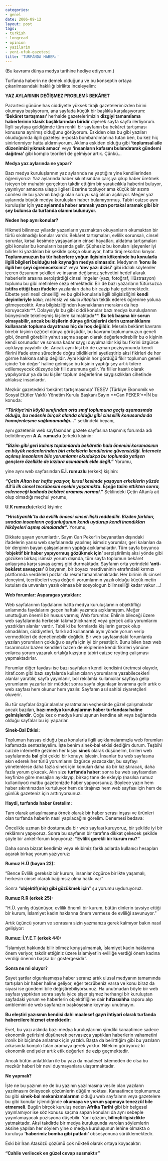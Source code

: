 ```yaml
---
categories:
- genel
date: 2006-09-12
layout: post
tags:
- turkish
- longread
- opinion
- yazilarim
- yeni-ufuk-gazetesi
title: 'TURFANDA HABER:'
---
```


(Bu kavramı dünya medya tarihine hediye ediyorum.)

Turfanda haberin ne demek olduğunu ve bu konseptin ortaya çıkarılmasındaki haklılığı birlikte inceleyelim:

**YAZ AYLARININ DEĞİŞMEZ PROBLEMİ: BEKÂRET**

Pazartesi gününe has ciddiyetle yüksek tirajlı gazetelerimizden birini okumaya başlıyorum, ana sayfada küçük bir başlıkla karşılaşıyorum: **‘Bekâret tartışması’** herhalde gazetelerimizin **dizgiyi tamamlama haberlerinin klasik başlıklarından biridir** diyerek sayfa sayfa ilerliyorum. İlgili sayfaya geldiğimde tüm renkli bir sayfanın bu bekâret tartışması konusuna ayrılmış olduğunu görüyorum. Eskiden olsa bu gibi yazıları okuduğumda ilgili gazeteyi e-posta bombardımanına tutan ben, bu kez hiç sinirlenmiyor hatta aldırmıyorum. Aklıma eskiden olduğu gibi **‘toplumsal aile düzenimizi yıkmak amacı’** veya **‘insanların kafasını bulandırarak gündemi dağıtma’** gibi komplo teorileri de gelmiyor artık. Çünkü…

**Medya yaz aylarında ne yapar?**

Bazı medya kuruluşlarının yaz aylarında ne yaptığını yine kendilerinden öğreniyoruz: Yaz aylarında haber sıkıntısından çarşıya çıkıp haber üretmek isteyen bir muhabir gerçekten takdir ettiğim bir yaratıcılıkla haberini buluyor, yayınlıyor amacına ulaşıp ilgileri üzerine topluyor ama küçük bir sızıntı cümlesi ile bu yazının başlığı olan soruyu sağ olsun açıklıyor. Meğer yaz aylarında büyük medya kuruluşları haber bulamıyormuş. Tabiri caizse aynı kuruluşlar için **yaz aylarında haber aramak yazın portakal aramak gibi bir şey bulunsa da turfanda olanını bulunuyor.**

**Neden hep aynı konular?**

Hikmeti bilinmez yıllardır yazanların yazmaktan okuyanların okumaktan bir türlü sıkılmadığı konular vardır. Bekâret tartışmaları, evlilik sorunsalı, cinsel sorunlar, kırsal kesimde yaşayanların cinsel hayatları, aldatma tartışmaları gibi konular bu konuların başında gelir. Şüphesiz bu konuları işleyenler iyi bilirler ki yazdıkları bir şekilde çokça okunuyor, hatta tiraj rekorları kırıyor. **Toplumumuzun bu tür haberlere yoğun ilgisinin kökeninde bu konularla ilgili bilgileri bulduğu tek kaynağın medya olmasıdır.** Medyanın **‘konu ile ilgili her şeyi öğreneceksiniz’** veya **‘dev yazı dizisi’** gibi iddialı söylemler içeren özsunum şekilleri ve insanın değişmez şehvetini hedef alarak haberlerin arasına serpiştirdiği cinsel imgeler (yazı, fotoğraf, illüstrasyon) toplumu bu gibi metinlere cezp etmektedir. Bir de bazı yazarların fütürsuzca **istifra ettiği bazı ifadeler** yazılanları daha bir cazip hale getirmektedir. Elbette yeni nesil cinselliği ve bu gibi konularla ilgili bilgisizliğini **kendi deyimleriyle** _kalın, resimsiz ve sıkıcı kitapları_ tektik ederek öğrenme yoluna gitmeyecektir. Ama bilgisizliğinden kaynaklanan merakını da hep koruyacaktır**. Dolayısıyla bu gibi ciddi konular bazı medya kuruluşlarının bünyesinde tekelleşmiş kişilere kalmaktadır**. **Bu tek başına bir sorun olmayabilir, ancak bu kişilerin dünya görüşlerini derin uzmanlıklarını kullanarak topluma dayatması hiç de hoş değildir.** Mesela bekâret kavramı birebir kişinin öz(n)el dünya görüşüdür, bu kavramı toplumumuzun geneli gibi, önemli görebilir yahut saçma sapan olarak değerlendirebilir bu o kişinin kendi sorunudur ve sonuna kadar saygı duyulmalıdır kişi bu fikrini özgürce açıklayıp yayabilir de. Ancak aynı kişi bir de uzman pozisyonunda kendi fikrini ifade etme sürecinde doğru bildiklerini ayetleştirip aksi fikirleri de hor görme hakkına sahip değildir. Aynı kişinin hor gördüğü fikir toplumun geneli içinde ‘bir değer’ haline gelmişse bu kişinin yaptığı şey artık tolere edilemeyecek düzeyde bir fiil durumuna gelir. Ya fiiller kasıtlı olarak yapılıyordur ya da bu kişiler toplum değerlerine saygısızlıkları cihetinde ahlaksız insanlardır.

Mezkûr gazetedeki ‘bekâret tartışmasında’ TESEV (Türkiye Ekonomik ve Sosyal Etütler Vakfı) Yönetim Kurulu Başkanı Sayın **Can PEKER’**İN bu konuda:

**_“Türkiye’nin köylü sınıfından orta sınıf toplumuna geçiş aşamasında olduğu, bu nedenle birçok alanda olduğu gibi cinsellik konusunda da homojenleşme sağlanamadığı…”_** şeklindeki beyanı,

aynı gazetenin web sayfasından gazete sayfasına taşınmış forumda adı belirtilmeyen **A.A. rumuzlu** (erkek) kişinin:

**_“Bizim gibi geri kalmış toplumlarda bekâretin hala önemini korumasının en büyük nedenlerinden biri erkeklerin kendilerine güvensizliği. İnternete açılmış insanların bile yorumlarını okudukça bu toplumda yetişen gençlere özellikle de kızlara acımamak elde değil.”_** Yorumu,

yine aynı web sayfasından **E.İ. rumuzlu** (erkek) kişinin:

**_“Çetin Altan her hafta yazıyor, kırsal kesimde yaşayan erkeklerin yüzde 43’ü ilk cinsel tecrübesini eşekle yaşamakta. Eşeğe talim ettikten sonra, evleneceği kadında bekâret araması normal.”_** Şeklindeki Çetin Altan’a ait olup olmadığı meçhul yorumu,

**U.K rumuzlu**(erkek) kişinin:

**_“Hristiyanlık’ta da evlilik öncesi cinsel ilişki reddedilir. Bizden farkları, sıradan insanların çoğunluğunun kendi uydurup kendi inandıkları hikâyeleri aşmış olmalarıdır”._** Yorumu,

Dikkate şayan yorumlardır. Sayın Can Peker’in beyanatları dışındaki ifadelerin yarısı web sayfalarında yapılmış isimsiz yorumlar, geri kalanları da bir derginin bayan çalışanlarının yaptığı açıklamalardır. Tüm sayfa boyunca **‘objektif bir haber yapıyormuş gözükmek için’** serpiştirilmiş aksi yönde gibi gözüken birkaç isimsiz yorum dışında, tüm sayfa toplumun bekâret anlayışına karşı savaş açmış gibi durmaktadır. Sayfanın orta yerindeki **‘anti-bekâret savaşçısı’** 8 bayanın, bir boyacı merdiveninin etrafındaki kırmızı platformda verdikleri pozlar da resmi tamamlamaktadır. Her birinin ilk cinsel deneyimi, tecrübeleri veya değerli yorumlarının yazılı olduğu küçük metin kutuları da unvanları yazılı olmasa bir sosyologun bilimselliği kadar vakur ...!

**Web forumlar: Asparagas yatakları:**

Web sayfalarının faydalarını hatta medya kuruluşlarının objektifliği anlamında faydalarını geçen haftaki yazımda açıklamıştım. Meğer unuttuğum önemli bir husus varmış; Web forumlar. Ehlinin bileceği üzere web sayfalarında herkesin takma(nickname) veya gerçek adla yorumlarını yazdıkları alanlar vardır. Tabii ki bu formlarda kişilerin gerçek olup olmadıkları, ciddiyetleri, farklı ad kullanarak aynı yönde yorum verip vermedikleri de denetlenebilir değildir. Bir web sayfasındaki forumlarda yazılan yorumların çokluğu o sayfa için iyi bir prestijdir. Bunu bilen bazı web tasarımcılar bazen kendileri bazen de ekiplerine kendi fikirleri yönüne onlarca yorum yazarak ortalığı kızıştırıp tabiri caizse reyting çalışması yapmaktadırlar.

Forumlar diğer faydası ise bazı sayfaların kendi kendisini üretmesi olayıdır, itiraf.com gibi bazı sayfalarda kullanıcıların yorumlarını yazabilecekleri alanlar yaratılır, sayfa yayınlanır, bol reklâmla kullanıcılar sayfaya gelip yorumlarını yazarlar bir müddet sonra sayfa olgunlaşır kıvamına gelir artık o web sayfası hem okunur hem yazılır. Sayfanın asıl sahibi ziyaretçileri oluverir.

Bu tür sayfalar özgür alanlar yaratmaları veçhesinde güzel çalışmalardır ancak bazıları, **bazı medya kuruluşlarının haber turfandası haline gelmişlerdir**. Çoğu kez o medya kuruluşunun kendine ait veya bağlantıda olduğu sayfalar bu işi yaparlar.

**Sinek-Bal Etkisi:**

Toplumun hassas olduğu bazı konularla ilgili açıklamalarımızla web forumları kafamızda sentezleyelim. İşte benim sinek-bal etkisi dediğim durum. Teşbihi caizde internette gezinen her kişiyi **sinek** olarak düşünelim, birileri web sayfalarında **bal** gibi çekici bir konuyu işlesin. İnsanlar bu web sayfasına akın ederek her türlü yorumlarını özgürce yazacaklar, bu sayfayı yönetenlerse daha fazla sinek için konuları daha da bir kızıştıracak, daha fazla yorum çıkacak. Alın size **turfanda haber**: sonra bu web sayfasından keyfinize göre mesajları ayıklayıp, birkaç tane de ekleyip (nasılsa rumuz kullanılıyor) matbu gazetenizde haber yapıyorsunuz. Böylece yazın hem haber sıkıntınızdan kurtuluyor hem de tirajınızı hem web sayfası için hem de günlük gazeteniz için arttırıyorsunuz.

**Haydi, turfanda haber üretelim:**

Tam olarak anlaşılmasına örnek olarak bir haber serası inşası ve ürünleri olan turfanda haberin nasıl yapılacağını görelim. Denemesi bedava:

Öncelikle uzman bir dostumuzla bir web sayfası kuruyoruz, bir şekilde iyi bir reklâmını yapıyoruz. Sonra bu sayfanın bir tarafına dikkat çekecek şekilde şöyle bir anket-forum koyuyoruz: **“Evlilik gerekli bir kurum mu?”**

Daha sonra bizzat kendimiz veya ekibimiz farklı adlarda kullanıcı hesapları açarak birkaç yorum yazıyoruz:

**Rumuz H.Ü (bayan 22):**

“Bence Evlilik gereksiz bir kurum, insanlar özgürce birlikte yaşamalı, herkesin cinsel olarak bağımsız olma hakkı var”

Sonra “**objektif(miş) gibi gözükmek için**” şu yorumu uyduruyoruz.

**Rumuz R.R (erkek 25):**

“H.Ü. yanlış düşünüyor, evlilik önemli bir kurum, bütün dinlerin tavsiye ettiği bir kurum, İslamiyet kadın haklarına önem vermese de evliliği savunuyor.”

Artık üçüncü yorum ve sonrasını sizin yazmanıza gerek kalmıyor bakın nasıl gelişiyor:

**Rumuz: İ.Y.E.T (erkek 44):**

“İslamiyet hakkında bilir bilmez konuşulmamalı, İslamiyet kadın haklarına önem veriyor, takdir ettiğiniz üzere İslamiyet’in evliliğe verdiği önem kadına verdiği önemin başka bir göstergesidir”.

**Sonra ne mi oluyor?**

Şayet şartlar olgunlaşmışsa haber seranız artık ulusal medyanın tamamında tartışılan bir haber haline geliyor, eğer tecrübeniz varsa ve konu biraz da siyasi ise gündemi bile değiştirebiliyorsunuz. Ha unutmadan böyle bir web sayfası yaptıktan sonra sayfa iyice şişer şişmez herhangi bir kuruluştan sayfadaki yorum ve haberlerin objektifliğine dair **hıfzıssıhha** raporu alıp amblemini de web sayfanızın başköşesine koymayı unutmayın.

**Bu eleştiri yazısının kendisi dahi maalesef gayrı ihtiyari olarak turfanda habercilere hizmet etmektedir**:

Evet, bu yazı aslında bazı medya kuruluşlarının şimdiki kanaatimce sadece ekonomik getirisini düşünerek pervasızca yaptıkları haberlerin vahametini ironik bir biçimde anlatmak için yazıldı. Başta da belirttiğim gibi bu yazıların arkasında komplo falan aramaya gerek yoktur. Nitekim görüyoruz ki ekonomik endişeler artık etik değerleri de ezip geçmektedir.

Ancak bütün anlattıkları ile bu yazı da maalesef istemeden de olsa bu mezkûr haberi bir nevi duymayanlara ulaştırmaktadır.

**Ne yapmalı?**

İşte ne bu yazının ne de bu yazının yazılmasına vesile olan yazıların yazılmasını önleyecek çözümlerin düğüm noktası. Kanaatimce toplumumuz bu gibi **sinek-bal mekanizmalarının** olduğu web sayfaların veya gazetelere bu gibi konular işlendiğinde **okumaya ve yorum yapmaya tenezzül bile etmemeli**. Bugün birçok kuruluş neden **Afrika Tarihi** gibi bir belgesel yayınlamıyor ise söz konusu saçma sapan konuları da aynı sebeple yayınlamayacak pozisyona düşebilir. Yani çözüm, **bilinçli ilgisizlikte** yatmaktadır. Aksi takdirde bir medya kuruluşunda varolan söylemlerin aksine yapılan her söylem yine o medya kuruluşunun lehine olmakta o kuruluşu **‘haberimiz bomba gibi patladı’** obsesyonuna sürüklemektedir.

Eski bir İran Atasözü çözümü çok nükteli olarak ortaya koyacaktır:

**“Cahile verilecek en güzel cevap susmaktır”**
